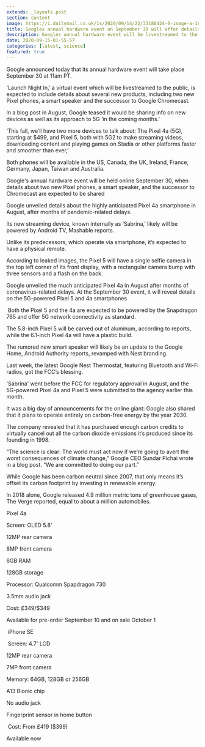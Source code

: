 ```yaml
---
extends: _layouts.post
section: content
image: https://i.dailymail.co.uk/1s/2020/09/14/22/33180424-0-image-a-18_1600120427964.jpg 
title: Googles annual hardware event on September 30 will offer details on 5G-powered Pixel 5 
description: Googles annual hardware event will be livestreamed to the public on September 30 at 11am PT. Several new devices are expected to be highlighted, including the new Pixel smartphones. 
date: 2020-09-15-01-55-57 
categories: [latest, science] 
featured: true 
--- 
```

Google announced today that its annual hardware event will take place September 30 at 11am PT.

'Launch Night In,' a virtual event which will be livestreamed to the public, is expected to include details about several new products, including two new Pixel phones, a smart speaker and the successor to Google Chromecast.

In a blog post in August, Google teased it would be sharing info on new devices as well as its approach to 5G ‘in the coming months.’

‘This fall, we’ll have two more devices to talk about: The Pixel 4a (5G), starting at $499, and Pixel 5, both with 5G2 to make streaming videos, downloading content and playing games on Stadia or other platforms faster and smoother than ever,’

Both phones will be available in the US, Canada, the UK, Ireland, France, Germany, Japan, Taiwan and Australia.

Google's annual hardware event will be held online September 30, when details about two new Pixel phones, a smart speaker, and the successor to Chromecast are expected to be shared

Google unveiled details about the highly anticipated Pixel 4a smartphone in August, after months of pandemic-related delays.

Its new streaming device, known internally as ‘Sabrina,’ likely will be powered by Android TV, Mashable reports.

Unlike its predecessors, which operate via smartphone, it’s expected to have a physical remote.

According to leaked images, the Pixel 5 will have a single selfie camera in the top left corner of its front display, with a rectangular camera bump with three sensors and a flash on the back.

Google unveiled the much anticipated Pixel 4a in August after months of coronavirus-related delays. At the September 30 event, it will reveal details on the 5G-powered Pixel 5 and 4a smartphones

 Both the Pixel 5 and the 4a are expected to be powered by the Snapdragon 765 and offer 5G network connectivity as standard.

The 5.8-inch Pixel 5 will be carved out of aluminum, according to reports, while the 6.1-inch Pixel 4a will have a plastic build.

The rumored new smart speaker will likely be an update to the Google Home, Android Authority reports, revamped with Nest branding. 

Last week, the latest Google Nest Thermostat, featuring Bluetooth and Wi-Fi radios, got the FCC’s blessing. 

'Sabrina' went before the FCC for regulatory approval in August, and the 5G-powered Pixel 4a and Pixel 5 were submitted to the agency earlier this month.

It was a big day of announcements for the online giant: Google also shared that it plans to operate entirely on carbon-free energy by the year 2030.

The company revealed that it has purchased enough carbon credits to virtually cancel out all the carbon dioxide emissions it’s produced since its founding in 1998.

“The science is clear: The world must act now if we’re going to avert the worst consequences of climate change,” Google CEO Sundar Pichai wrote in a blog post. “We are committed to doing our part.”

While Google has been carbon neutral since 2007, that only means it’s offset its carbon footprint by investing in renewable energy.

In 2018 alone, Google released 4.9 million metric tons of greenhouse gases, The Verge reported, equal to about a million automobiles. 

Pixel 4a

Screen: OLED 5.8'

12MP rear camera 

8MP front camera 

6GB RAM 

128GB storage 

Processor: Qualcomm Spapdragon 730

3.5mm audio jack 

Cost: £349/$349 

Available for pre-order September 10 and on sale October 1  

 iPhone SE

 Screen: 4.7' LCD

12MP rear camera 

7MP front camera 

Memory: 64GB, 128GB or 256GB

A13 Bionic chip 

No audio jack 

Fingerprint sensor in home button  

 Cost: From £419 ($399)

Available now  

